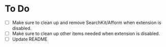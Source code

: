 # To Do
- [ ] Make sure to clean up and remove SearchKit/Afform when extension is disabled.
- [ ] Make sure to clean up other items needed when extension is disabled.
- [ ] Update README
